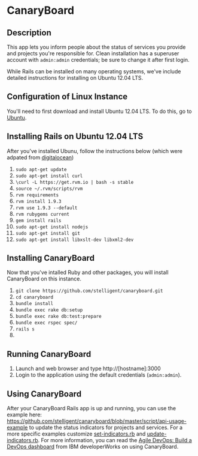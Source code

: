 CanaryBoard
==============

## Description

This app lets you inform people about the status of services you provide and projects you're responsible for.
Clean installation has a superuser account with ```admin:admin``` credentials; be sure to change it after first login.

While Rails can be installed on many operating systems, we've include detailed instructions for installing on Ubuntu 12.04 LTS.

## Configuration of Linux Instance

You'll need to first download and install Ubuntu 12.04 LTS. To do this, go to [Ubuntu](http://releases.ubuntu.com/precise/).


## Installing Rails on Ubuntu 12.04 LTS

After you've installed Ubunu, follow the instructions below (which were adpated from [digitalocean](https://www.digitalocean.com/community/articles/how-to-install-ruby-on-rails-on-ubuntu-12-04-lts-precise-pangolin-with-rvm))

1. ```sudo apt-get update```
1. ```sudo apt-get install curl```
1. ```\curl -L https://get.rvm.io | bash -s stable```
1. ```source ~/.rvm/scripts/rvm```
1. ```rvm requirements```
1. ```rvm install 1.9.3```
1. ```rvm use 1.9.3 --default```
1. ```rvm rubygems current```
1. ```gem install rails```
1. ```sudo apt-get install nodejs```
1. ```sudo apt-get install git```
1. ```sudo apt-get install libxslt-dev libxml2-dev```

## Installing CanaryBoard

Now that you've intalled Ruby and other packages, you will install CanaryBoard on this instance.

1. ```git clone https://github.com/stelligent/canaryboard.git```
1. ```cd canaryboard```
1. ```bundle install```
1. ```bundle exec rake db:setup```
1. ```bundle exec rake db:test:prepare```
1. ```bundle exec rspec spec/```
1. ```rails s```
2. 

## Running CanaryBoard

1. Launch and web browser and type http://[hostname]:3000
1. Login to the application using the default credentials (```admin:admin```).

## Using CanaryBoard

After your CanaryBoard Rails app is up and running, you can use the example here: https://github.com/stelligent/canaryboard/blob/master/script/api-usage-example to update the status indicators for projects and services.
For a more specific examples customize [set-indicators.rb](https://gist.github.com/PaulDuvall/552cbe661e0e943a0de1) and [update-indicators.rb](https://gist.github.com/PaulDuvall/f6c59b78fc8af286f5c8). For more information, you can read the [Agile DevOps: Build a DevOps dashboard](http://www.ibm.com/developerworks/agile/library/a-devops10/) from IBM developerWorks on using CanaryBoard.
